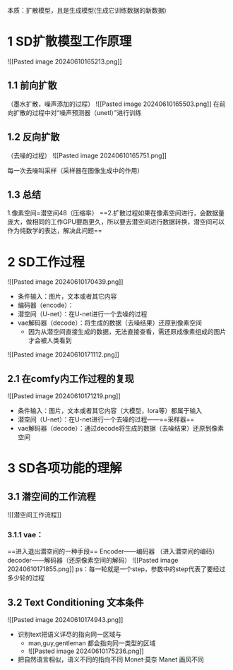 本质：扩散模型，且是生成模型(生成它训练数据的新数据)
# 1 SD扩散模型工作原理


![[Pasted image 20240610165213.png]]


## 1.1 前向扩散
（墨水扩散，噪声添加的过程）
![[Pasted image 20240610165503.png]]
在前向扩散的过程中对“噪声预测器（unetl）”进行训练
## 1.2 反向扩散
（去噪的过程）
![[Pasted image 20240610165751.png]]

每一次去噪叫采样（采样器在图像生成中的作用）
## 1.3 总结
1.像素空间=潜空间48（压缩率）
==2.扩散过程如果在像素空间进行，会数据量庞大，做相同的工作GPU要跑更久，所以要去潜空间进行数据转换，潜空间可以作为纯数学的表达，解决此问题==
# 2 SD工作过程
![[Pasted image 20240610170439.png]]
- 条件输入：图片，文本或者其它内容
- 编码器（encode）：
- 潜空间（U-net）：在U-net进行一个去噪的过程
- vae解码器（decode）：将生成的数据（去噪结果）还原到像素空间
	- 因为从潜空间直接生成的数据，无法直接查看，需还原成像素组成的图片才会被人类看到


![[Pasted image 20240610171112.png]]
## 2.1 在comfy内工作过程的复现


![[Pasted image 20240610171219.png]]
- 条件输入：图片，文本或者其它内容（大模型，lora等）都属于输入
- 潜空间（U-net）：在U-net进行一个去噪的过程——==采样器==
- vae解码器（decode）：通过decode将生成的数据（去噪结果）还原到像素空间
# 3 SD各项功能的理解
## 3.1 潜空间的工作流程

![[潜空间工作流程]]
### 3.1.1 vae：
==进入退出潜空间的一种手段==
Encoder——编码器 （进入潜空间的编码）
decoder——解码器（还原像素空间的解码）
![[Pasted image 20240610171855.png]]
ps：每一轮就是一个step，参数中的step代表了要经过多少轮的过程

## 3.2 Text Conditioning 文本条件
![[Pasted image 20240610174943.png]]

- 识别text把语义详尽的指向同一区域与
	- man,guy,gentleman 都会指向同一类型的区域
	- ![[Pasted image 20240610175236.png]]
- 把自然语言相似，语义不同的指向不同
	Monet·莫奈
	Manet 画风不同
	
